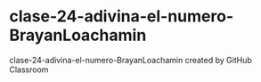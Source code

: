 # clase-24-adivina-el-numero-BrayanLoachamin
clase-24-adivina-el-numero-BrayanLoachamin created by GitHub Classroom
